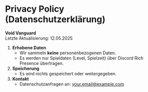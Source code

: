 # Privacy Policy (Datenschutzerklärung)

**Void Vanguard**  
Letzte Aktualisierung: 12.05.2025

1. **Erhobene Daten**  
   - Wir sammeln **keine** personenbezogenen Daten.  
   - Es werden nur Spieldaten (Level, Spielzeit) über Discord Rich Presence übertragen.  
2. **Speicherung**  
   - Es wird nichts gespeichert oder weitergegeben.  
3. **Kontakt**  
   - Datenschutzanfragen an: your.email@example.com
